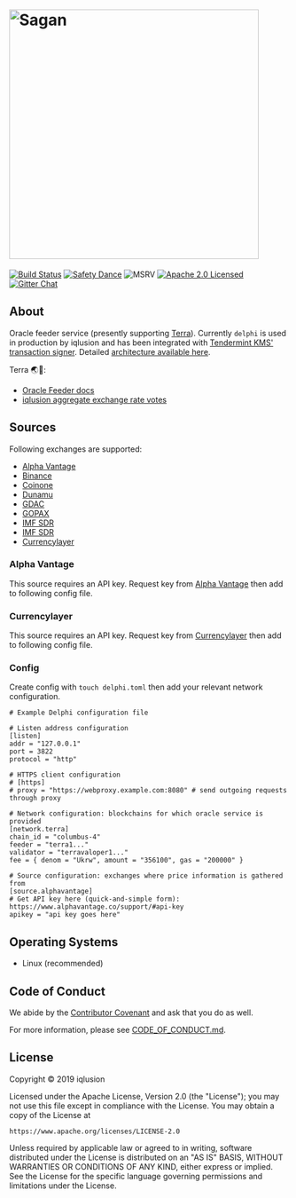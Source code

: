# <img src="https://storage.googleapis.com/iqlusion-production-web/github/delphi/delphi-logo.svg" width="450px" alt="Sagan">

[![Build Status][build-image]][build-link]
[![Safety Dance][safety-image]][safety-link]
![MSRV][msrv-image]
[![Apache 2.0 Licensed][license-image]][license-link]
[![Gitter Chat][gitter-image]][gitter-link]

## About
Oracle feeder service (presently supporting [Terra]). Currently `delphi` is used in production by iqlusion and has been integrated with [Tendermint KMS' transaction signer][tmkms]. Detailed [architecture available here][tmkms_batch]. 

Terra 🌏🔗:
- [Oracle Feeder docs][terra_oracle]  
- [iqlusion aggregate exchange rate votes][iqlusion_stakeid]


## Sources
Following exchanges are supported: 
- [Alpha Vantage][alphavantage]
- [Binance][binance]
- [Coinone][coinone]
- [Dunamu][dunamu]
- [GDAC][gdac]
- [GOPAX][gopax]
- [IMF SDR][imfsdr]
- [IMF SDR][imfsdr]
- [Currencylayer][currencylayer]

### Alpha Vantage 
This source requires an API key. Request key from [Alpha Vantage][alphavantage_api] then add to following config file. 

### Currencylayer
This source requires an API key. Request key from [Currencylayer][currencylayer_api] then add to following config file. 

### Config
Create config with `touch delphi.toml` then add your relevant network configuration.
```
# Example Delphi configuration file

# Listen address configuration
[listen]
addr = "127.0.0.1"
port = 3822
protocol = "http"

# HTTPS client configuration
# [https]
# proxy = "https://webproxy.example.com:8080" # send outgoing requests through proxy

# Network configuration: blockchains for which oracle service is provided
[network.terra]
chain_id = "columbus-4"
feeder = "terra1..."
validator = "terravaloper1..."
fee = { denom = "Ukrw", amount = "356100", gas = "200000" }

# Source configuration: exchanges where price information is gathered from
[source.alphavantage]
# Get API key here (quick-and-simple form): https://www.alphavantage.co/support/#api-key
apikey = "api key goes here"
```


## Operating Systems
- Linux (recommended)

## Code of Conduct

We abide by the [Contributor Covenant][cc] and ask that you do as well.

For more information, please see [CODE_OF_CONDUCT.md].

## License

Copyright © 2019 iqlusion

Licensed under the Apache License, Version 2.0 (the "License");
you may not use this file except in compliance with the License.
You may obtain a copy of the License at

    https://www.apache.org/licenses/LICENSE-2.0

Unless required by applicable law or agreed to in writing, software
distributed under the License is distributed on an "AS IS" BASIS,
WITHOUT WARRANTIES OR CONDITIONS OF ANY KIND, either express or implied.
See the License for the specific language governing permissions and
limitations under the License.

[//]: # (badges)

[build-image]: https://github.com/iqlusioninc/delphi/actions/workflows/delphi.yml/badge.svg?branch=main&event=push
[build-link]: https://github.com/iqlusioninc/delphi/actions
[safety-image]: https://img.shields.io/badge/unsafe-forbidden-success.svg
[safety-link]: https://github.com/rust-secure-code/safety-dance/
[msrv-image]: https://img.shields.io/badge/rustc-1.44+-blue.svg
[license-image]: https://img.shields.io/badge/license-Apache2.0-blue.svg
[license-link]: https://github.com/iqlusioninc/delphi/blob/master/LICENSE
[gitter-image]: https://badges.gitter.im/badge.svg
[gitter-link]: https://gitter.im/iqlusioninc/community

[//]: # (general links)

[alphavantage]: https://www.alphavantage.co/
[alphavantage_api]: https://www.alphavantage.co/support/#api-key
[currencylayer]: https://www.currencylayer.com
[currencylayer_api]: https://currencylayer.com/product
[binance]: https://binance-docs.github.io/apidocs/spot/en/#change-log
[cc]: https://contributor-covenant.org
[CODE_OF_CONDUCT.md]: https://github.com/iqlusioninc/delphi/blob/main/CODE_OF_CONDUCT.md
[coinone]: https://doc.coinone.co.kr/
[dunamu]: https://www.dunamu.com/
[gdac]: https://docs.gdac.com/#introduction
[gopax]: https://www.gopax.co.id/API/
[imfsdr]: https://www.imf.org/external/index.htm
[iqlusion_stakeid]: https://terra.stake.id/?#/validator/EA2D131F0DE4A91CC7ECA70FAAEB7F088F5DC6C3
[Terra]: https://terra.money/
[terra_oracle]: https://docs.terra.money/validator/oracle.html
[tmkms]: https://github.com/iqlusioninc/tmkms/blob/main/README.txsigner.md
[tmkms_batch]: https://github.com/iqlusioninc/tmkms/blob/main/README.txsigner.md#architecture
